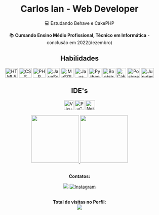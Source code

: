 <div align="center">
<h1>Carlos Ian - Web Developer</h1>

💻 Estudando Behave e CakePHP

📚<b> Cursando Ensino Médio Profissional, Técnico em Informática</b> - conclusão em 2022(dezembro)
</div>

<div align="center">
<h2>Habilidades</h2>
</div>
<div style="display: inline_block" align="center">
    <img align="center" alt="HTML5" height="30" width="40" src="https://cdn.jsdelivr.net/gh/devicons/devicon/icons/html5/html5-original.svg"> 
    <img align="center" alt="CSS" height="30" width="40" src="https://cdn.jsdelivr.net/gh/devicons/devicon/icons/css3/css3-original.svg"> 
    <img align="center" alt="PHP" height="30" width="40" src="https://cdn.jsdelivr.net/gh/devicons/devicon/icons/php/php-original.svg"> 
    <img align="center" alt="JavaScript" height="30" width="40" src="https://cdn.jsdelivr.net/gh/devicons/devicon/icons/javascript/javascript-original.svg" >
    <img align="center" alt="MySQL" height="30" width="40" src="https://cdn.jsdelivr.net/gh/devicons/devicon/icons/mysql/mysql-original.svg">
    <img align="center" alt="Java" height="30" width="40" src="https://cdn.jsdelivr.net/gh/devicons/devicon/icons/java/java-original.svg">
    <img align="center" alt="Python" height="30" width="40" src="https://cdn.jsdelivr.net/gh/devicons/devicon/icons/python/python-original.svg">
    <img align="center" alt="Bootstrap" height="30" width="40" src="https://cdn.jsdelivr.net/gh/devicons/devicon/icons/bootstrap/bootstrap-original.svg">
    <img align="center" alt="CakePHP" height="30" width"40" src="https://cdn.jsdelivr.net/gh/devicons/devicon/icons/cakephp/cakephp-original.svg">
    <img align="center" alt="PostgreSQL" height="30" width="40" src="https://cdn.jsdelivr.net/gh/devicons/devicon/icons/postgresql/postgresql-plain.svg">
    <img align="center" alt="Jupyter" height="30" width="40" src="https://cdn.jsdelivr.net/gh/devicons/devicon/icons/jupyter/jupyter-original-wordmark.svg">
</div>

<div align="center">
<h2>IDE's</h2>
    <div style="display: inline_block" align="center">
    <img align="center" alt="VisualStudioCode" height="30" width="30" src="https://cdn.jsdelivr.net/gh/devicons/devicon/icons/vscode/vscode-original.svg"> 
    <img align="center" alt="PyCharm" height="30" width="30" src="https://cdn.jsdelivr.net/gh/devicons/devicon/icons/pycharm/pycharm-original.svg">
    <img align="center" alt="NetBeans" height="30" width="30" src="https://seeklogo.com/images/N/netbeans-logo-335EBA952E-seeklogo.com.png">
</div><br>
    
  <div align="center">
   <a href="https://github.com/carlosianrs">
    <img height="150em" src="https://github-readme-stats.vercel.app/api?username=carlosianrs&show_icons=true&theme=dark">
    <img height="150em" src="https://github-readme-stats.vercel.app/api/top-langs/?username=carlosianrs&layout=compact&theme=dark">
   </a>
</div><br>

<div align="center">
<p><b>Contatos:</b></p>
    <a href="https://www.linkedin.com/in/carlos-ian-rodrigues-dos-santos-08581b239/"><img alt"LinkedIn" src="https://img.shields.io/badge/LinkedIn-0077B5?style=for-the-badge&logo=linkedin&logoColor=white"></a>
    <a href="https://www.instagram.com/ian.rs7/"><img alt="Instagram" src="https://img.shields.io/badge/Instagram-E4405F?style=for-the-badge&logo=instagram&logoColor=white"></a>
</div><br>

<p align="center"><b>Total de visitas no Perfil:</b><br>
<img align="center" src="https://profile-counter.glitch.me/carlosianrs/count.svg"></p>

